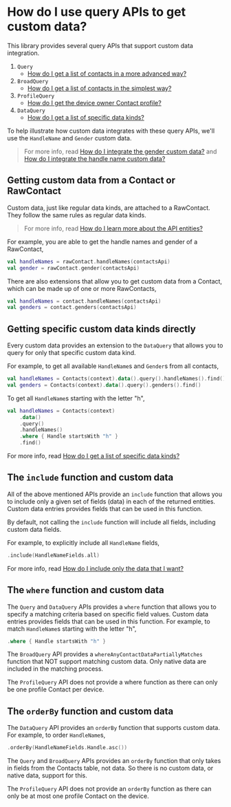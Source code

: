 # How do I use query APIs to get custom data?

This library provides several query APIs that support custom data integration.

1. `Query`
    - [How do I get a list of contacts in a more advanced way?](/contacts-android/howto/howto-query-contacts-advanced.html)
2. `BroadQuery`
    - [How do I get a list of contacts in the simplest way?](/contacts-android/howto/howto-query-contacts.html)
3. `ProfileQuery`
    - [How do I get the device owner Contact profile?](/contacts-android/howto/howto-query-profile.html)
4. `DataQuery`
    - [How do I get a list of specific data kinds?](/contacts-android/howto/howto-query-data-sets.html)

To help illustrate how custom data integrates with these query APIs, we'll use the `HandleName`
and `Gender` custom data.

> For more info, read [How do I integrate the gender custom data?](/contacts-android/howto/howto-integrate-gender-custom-data.html)
> and [How do I integrate the handle name custom data?](/contacts-android/howto/howto-integrate-handlename-custom-data.html)

## Getting custom data from a Contact or RawContact

Custom data, just like regular data kinds, are attached to a RawContact. They follow the same rules
as regular data kinds. 

> For more info, read [How do I learn more about the API entities?](/contacts-android/howto/howto-learn-more-about-api-entities.html)

For example, you are able to get the handle names and gender of a RawContact,

```kotlin
val handleNames = rawContact.handleNames(contactsApi)
val gender = rawContact.gender(contactsApi)
```

There are also extensions that allow you to get custom data from a Contact, which can be made up of 
one or more RawContacts,

```kotlin
val handleNames = contact.handleNames(contactsApi)
val genders = contact.genders(contactsApi)
```

## Getting specific custom data kinds directly

Every custom data provides an extension to the `DataQuery` that allows you to query for only that
specific custom data kind.

For example, to get all available `HandleName`s and `Gender`s from all contacts,

```kotlin
val handleNames = Contacts(context).data().query().handleNames().find()
val genders = Contacts(context).data().query().genders().find()
```

To get all `HandleName`s starting with the letter "h",

```kotlin
val handleNames = Contacts(context)
    .data()
    .query()
    .handleNames()
    .where { Handle startsWith "h" }
    .find()
```

For more info, read [How do I get a list of specific data kinds?](/contacts-android/howto/howto-query-data-sets.html)

## The `include` function and custom data

All of the above mentioned APIs provide an `include` function that allows you to include only a 
given set of fields (data) in each of the returned entities. Custom data entries provides fields 
that can be used in this function. 

By default, not calling the `include` function will include all fields, including custom data fields. 

For example, to explicitly include all `HandleName` fields, 

```kotlin
.include(HandleNameFields.all)
```

For more info, read [How do I include only the data that I want?](/contacts-android/howto/howto-include-only-desired-data.html)

## The `where` function and custom data

The `Query` and `DataQuery` APIs provides a `where` function that allows you to specify a matching
criteria based on specific field values. Custom data entries provides fields that can be used in 
this function. For example, to match `HandleName`s starting with the letter "h",

```kotlin
.where { Handle startsWith "h" }
```

The `BroadQuery` API provides a `whereAnyContactDataPartiallyMatches` function that NOT support
matching custom data. Only native data are included in the matching process.

The `ProfileQuery` API does not provide a where function as there can only be one profile Contact
per device. 

## The `orderBy` function and custom data

The `DataQuery` API provides an `orderBy` function that supports custom data. For example, to order
`HandleName`s,

```kotlin
.orderBy(HandleNameFields.Handle.asc())
```

The `Query` and `BroadQuery` APIs provides an `orderBy` function that only takes in fields from
the Contacts table, not data. So there is no custom data, or native data, support for this.

The `ProfileQuery` API does not provide an `orderBy` function as there can only be at most one 
profile Contact on the device.
